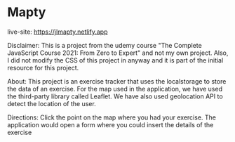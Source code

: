 ﻿# Mapty

live-site: https://jlmapty.netlify.app

Disclaimer: This is a project from the udemy course "The Complete JavaScript Course 2021: From Zero to Expert" and not my own project. Also, I did not modify the CSS of this project in anyway and it is part of the initial resource for this project.

About: This project is an exercise tracker that uses the localstorage to store the data of an exercise. For the map used in the application, we have used the third-party library called Leaflet. We have also used geolocation API to detect the location of the user.

Directions: Click the point on the map where you had your exercise. The application would open a form where you could insert the details of the exercise
